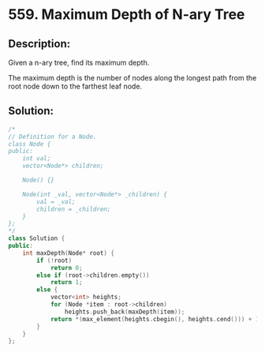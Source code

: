 # 559. Maximum Depth of N-ary Tree

## Description:

Given a n-ary tree, find its maximum depth.

The maximum depth is the number of nodes along the longest path from the root node down to the farthest leaf node.

## Solution:

```c++
/*
// Definition for a Node.
class Node {
public:
    int val;
    vector<Node*> children;

    Node() {}

    Node(int _val, vector<Node*> _children) {
        val = _val;
        children = _children;
    }
};
*/
class Solution {
public:
    int maxDepth(Node* root) {
        if (!root)
            return 0;
        else if (root->children.empty())
            return 1;
        else {
            vector<int> heights;
            for (Node *item : root->children)
                heights.push_back(maxDepth(item));
            return *(max_element(heights.cbegin(), heights.cend())) + 1;
        }
    }
};
```

<!-- remark：

-  -->

